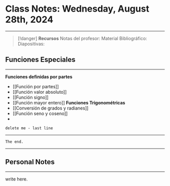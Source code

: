 # Class Notes: Wednesday, August 28th, 2024 
***
> [!danger]  **Recursos**
> Notas del profesor: 
> Material Bibliográfico: 
> Diapositivas:
## Funciones Especiales
***
**Funciones definidas por partes**
- [[Función por partes]]
- [[Función valor absoluto]]
- [[Función signo]]
- [[Función mayor entero]]
**Funciones Trigonométricas**
- [[Conversión de grados y radianes]]
- [[Función seno y coseno]]
- 



`delete me - last line`




***
`The end.`
***




## Personal Notes
***
write here.